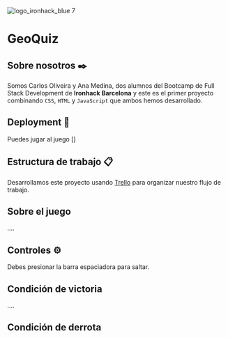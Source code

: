 ![logo_ironhack_blue 7](https://user-images.githubusercontent.com/23629340/40541063-a07a0a8a-601a-11e8-91b5-2f13e4e6b441.png)


# GeoQuiz


## Sobre nosotros ✒️
Somos Carlos Oliveira y Ana Medina, dos alumnos del Bootcamp de Full Stack Development de **Ironhack Barcelona** y este es el primer proyecto combinando `CSS`, `HTML` y `JavaScript` que ambos hemos desarrollado.




## Deployment 🚀


Puedes jugar al juego []


## Estructura de trabajo 📋


Desarrollamos este proyecto usando [Trello](http://trello.com/home) para organizar nuestro flujo de trabajo.


## Sobre el juego 


....


## Controles ⚙️


Debes presionar la barra espaciadora para saltar.


## Condición de victoria


....

## Condición de derrota






